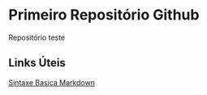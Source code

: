 # Primeiro Repositório Github
Repositório teste
## Links Úteis
[Sintaxe Basica Markdown](https://www.markdownguide.org/basic-syntax/)
